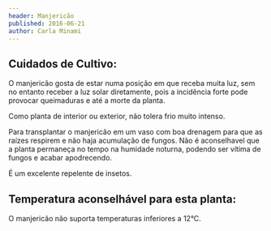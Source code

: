 ```yaml
---
header: Manjericão 
published: 2016-06-21
author: Carla Minami
---
```



## Cuidados de Cultivo:

O manjericão gosta de estar numa posição em que receba muita luz, sem no entanto receber a luz solar diretamente, pois a incidência forte pode provocar queimaduras e até a morte da planta.
 
 Como planta de interior ou exterior, não tolera frio muito intenso.

 Para transplantar o manjericão em um vaso com boa drenagem para que as raízes respirem e não haja acumulação de fungos.
 Não é aconselhavel que a planta permaneça no tempo na humidade noturna, podendo ser vítima de fungos e acabar apodrecendo.

 É um excelente repelente de insetos.  

## Temperatura aconselhável para esta planta:

 O manjericão não suporta temperaturas inferiores a 12°C.
